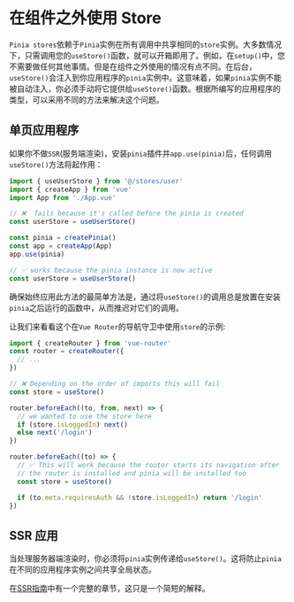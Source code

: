 # 在组件之外使用 Store

`Pinia stores`依赖于`Pinia`实例在所有调用中共享相同的`store`实例。大多数情况下，只需调用您的`useStore()`函数，就可以开箱即用了。例如，在`setup()`中，您不需要做任何其他事情。但是在组件之外使用的情况有点不同。在后台，`useStore()`会注入到你应用程序的`pinia`实例中。这意味着，如果`pinia`实例不能被自动注入，你必须手动将它提供给`useStore()`函数。根据所编写的应用程序的类型，可以采用不同的方法来解决这个问题。



## 单页应用程序

如果你不做`SSR`(服务端渲染)，安装`pinia`插件并`app.use(pinia)`后，任何调用`useStore()`方法将起作用：

```js
import { useUserStore } from '@/stores/user'
import { createApp } from 'vue'
import App from './App.vue'

// ❌  fails because it's called before the pinia is created
const userStore = useUserStore()

const pinia = createPinia()
const app = createApp(App)
app.use(pinia)

// ✅ works because the pinia instance is now active
const userStore = useUserStore()
```

确保始终应用此方法的最简单方法是，通过将`useStore()`的调用总是放置在安装`pinia`之后运行的函数中，从而推迟对它们的调用。

让我们来看看这个在`Vue Router`的导航守卫中使用`store`的示例:

```js
import { createRouter } from 'vue-router'
const router = createRouter({
  // ...
})

// ❌ Depending on the order of imports this will fail
const store = useStore()

router.beforeEach((to, from, next) => {
  // we wanted to use the store here
  if (store.isLoggedIn) next()
  else next('/login')
})

router.beforeEach((to) => {
  // ✅ This will work because the router starts its navigation after
  // the router is installed and pinia will be installed too
  const store = useStore()

  if (to.meta.requiresAuth && !store.isLoggedIn) return '/login'
})
```



## SSR 应用

当处理服务器端渲染时，你必须将`pinia`实例传递给`useStore()`。这将防止`pinia`在不同的应用程序实例之间共享全局状态。

在[SSR指南](https://baimingxuan.net/pinia-doc-cn/ssr/vue-and-vite.html)中有一个完整的章节，这只是一个简短的解释。